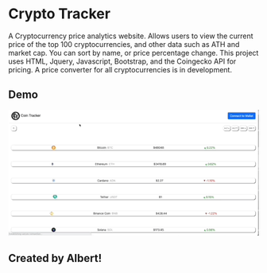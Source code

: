 # Crypto Tracker
A Cryptocurrency price analytics website. Allows users to view the current price of the top 100 cryptocurrencies, and other data such as ATH and market cap. You can sort by name, or price percentage change. This project uses HTML, Jquery, Javascript, Bootstrap, and the Coingecko API for pricing. A price converter for all cryptocurrencies is in development.
## Demo
![](gifcapture1.gif)
## Created by Albert!
